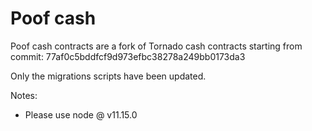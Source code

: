 # Poof cash

Poof cash contracts are a fork of Tornado cash contracts starting from commit: 77af0c5bddfcf9d973efbc38278a249bb0173da3

Only the migrations scripts have been updated.

Notes:
 - Please use node @ v11.15.0
